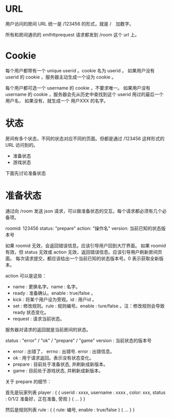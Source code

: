 URL
====

用户访问的房间 URL 统一是 /123456 的形式，就是 /　加数字。

所有和房间通讯的 xmlhttprequest 请求都发到 /room 这个 url 上。

Cookie
====

每个用户都带有一个 unique userid 。cookie 名为 userid 。
如果用户没有 userid 的 cookie ，服务器主动生成一个设为 cookie 。

每个用户都可选一个 username 的 cookie ，不要求唯一。
如果用户没有 username 的 cookie ，服务器会先从历史中查找到这个 userid 用过的最后一个用户名，
如果没有，就生成一个 用户XXX 的名字。

状态
====
房间有多个状态，不同的状态对应不同的页面。但都是通过 /123456 这样形式的 URL 访问到的。

* 准备状态
* 游戏状态

下面先讨论准备状态

准备状态
====
通过向 /room 发送 json 请求，可以做准备状态的交互。每个请求都必须有几个必备项。

roomid: 123456
status: "prepare"
action: "操作名"
version: 当前已知的状态版本号

如果 roomid 无效，会返回错误信息。应该引导用户回到大厅界面。
如果 roomid 有效，但 status 无效或 action 无效，返回错误信息。应该引导用户刷新房间页面。
每次请求提交，都应该给出一个当前已知的状态版本号。0 表示获取全新版本。

action 可以是这些：

* name : 更换名字。name : 名字。
* ready : 准备确认。enable : true/false 。
* kick : 将某个用户设为旁观。id : 用户id 。
* set : 修改规则。rule : 规则编号。enable : ture/false 。注：修改规则会导致 ready 状态变化。
* request : 请求当前状态。

服务器对请求的返回就是当前房间的状态。

status : "error" / "ok" / "prepare" / "game"
version : 当前状态的版本号

* error : 出错了， errno : 出错号. error : 出错信息。
* ok : 用于请求返回。表示没有状态变化。
* prepare : 目前处于准备状态, 并刷新成新版本。
* game : 目前处于游戏状态, 并刷新成新版本。

关于 prepare 的细节：

首先是玩家列表
player : {
  { userid : xxxx, username : xxxx , color: xxx, status : 0/1/2 准备好，正在准备, 旁观 }
  { ... }
}

然后是规则列表
rule : {
  { rule: 编号, enable : true/false }
  { ... }
}






